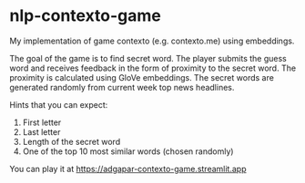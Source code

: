 # nlp-contexto-game
My implementation of game contexto (e.g. contexto.me) using embeddings. 

The goal of the game is to find secret word. The player submits the guess word and receives feedback in the form of proximity to the secret word. The proximity is calculated using GloVe embeddings.
The secret words are generated randomly from current week top news headlines.

Hints that you can expect:
1. First letter
2. Last letter
3. Length of the secret word
4. One of the top 10 most similar words (chosen randomly)

You can play it at https://adgapar-contexto-game.streamlit.app
